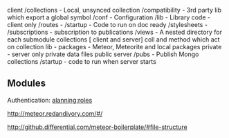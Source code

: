 



client
	/collections - Local, unsynced collection
	/compatibility - 3rd party lib which export a global symbol
	/conf - Configuration
	/lib - Library code - client only
	/routes - 
	/startup - Code to run on doc ready
	/stylesheets - 
	/subscriptions - subscription to publications
	/views - A nested directory for each submodule
collections [ client and server] coll and method which act on collection
lib - 
packages - Meteor, Meteorite and local packages
private - server only private data files
public
server
  /pubs - Publish Mongo collections
  /startup - code to run when server starts


Modules
----------
Authentication: 
	[alanning:roles](https://github.com/alanning/meteor-roles)

http://meteor.redandivory.com/#/


http://github.differential.com/meteor-boilerplate/#file-structure